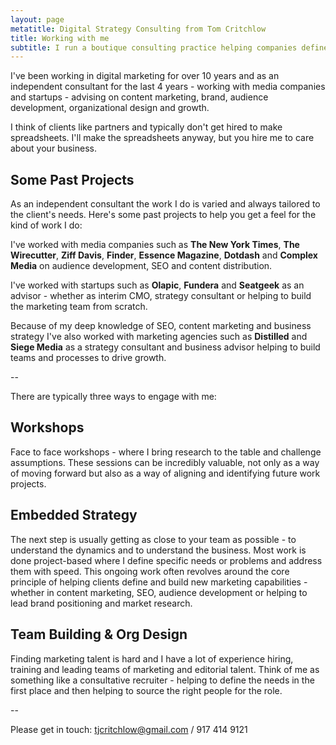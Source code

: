 ```yaml
---
layout: page
metatitle: Digital Strategy Consulting from Tom Critchlow
title: Working with me
subtitle: I run a boutique consulting practice helping companies define and build digital marketing capabilities.
---
```


I've been working in digital marketing for over 10 years and as an independent consultant for the last 4 years - working with media companies and startups - advising on content marketing, brand, audience development, organizational design and growth.

I think of clients like partners and typically don't get hired to make spreadsheets. I'll make the spreadsheets anyway, but you hire me to care about your business. 

## Some Past Projects

As an independent consultant the work I do is varied and always tailored to the client's needs. Here's some past projects to help you get a feel for the kind of work I do:

I've worked with media companies such as **The New York Times**, **The Wirecutter**, **Ziff Davis**, **Finder**, **Essence Magazine**, **Dotdash** and **Complex Media** on audience development, SEO and content distribution.

I've worked with startups such as **Olapic**, **Fundera** and **Seatgeek** as an advisor - whether as interim CMO, strategy consultant or helping to build the marketing team from scratch.

Because of my deep knowledge of SEO, content marketing and business strategy I've also worked with marketing agencies such as **Distilled** and **Siege Media** as a strategy consultant and business advisor helping to build teams and processes to drive growth. 

--

There are typically three ways to engage with me:

## Workshops

Face to face workshops - where I bring research to the table and challenge assumptions. These sessions can be incredibly valuable, not only as a way of moving forward but also as a way of aligning and identifying future work projects.

## Embedded Strategy

The next step is usually getting as close to your team as possible - to understand the dynamics and to understand the business. Most work is done project-based where I define specific needs or problems and address them with speed. This ongoing work often revolves around the core principle of helping clients define and build new marketing capabilities - whether in content marketing, SEO, audience development or helping to lead brand positioning and market research.

## Team Building & Org Design

Finding marketing talent is hard and I have a lot of experience hiring, training and leading teams of marketing and editorial talent. Think of me as something like a consultative recruiter - helping to define the needs in the first place and then helping to source the right people for the role.

--

Please get in touch: <tjcritchlow@gmail.com> / 917 414 9121
